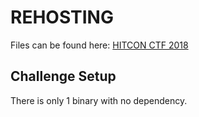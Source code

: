 # REHOSTING

Files can be found here: [HITCON CTF 2018](https://github.com/sajjadium/ctf-archives/tree/main/ctfs/HITCON/2018/groot)

## Challenge Setup
There is only 1 binary with no dependency.